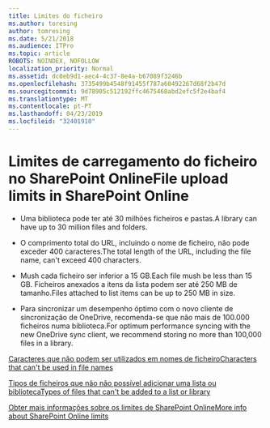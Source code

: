 ```yaml
---
title: Limites do ficheiro
ms.author: toresing
author: tomresing
ms.date: 5/21/2018
ms.audience: ITPro
ms.topic: article
ROBOTS: NOINDEX, NOFOLLOW
localization_priority: Normal
ms.assetid: dc0eb9d1-aec4-4c37-8e4a-b67089f3246b
ms.openlocfilehash: 3735499b4548f91455f787a60492267d68f2b47d
ms.sourcegitcommit: 9d78905c512192ffc4675468abd2efc5f2e4baf4
ms.translationtype: MT
ms.contentlocale: pt-PT
ms.lasthandoff: 04/23/2019
ms.locfileid: "32401910"
---
```

# <a name="file-upload-limits-in-sharepoint-online"></a><span data-ttu-id="55316-102">Limites de carregamento do ficheiro no SharePoint Online</span><span class="sxs-lookup"><span data-stu-id="55316-102">File upload limits in SharePoint Online</span></span>

- <span data-ttu-id="55316-103">Uma biblioteca pode ter até 30 milhões ficheiros e pastas.</span><span class="sxs-lookup"><span data-stu-id="55316-103">A library can have up to 30 million files and folders.</span></span>
    
- <span data-ttu-id="55316-104">O comprimento total do URL, incluindo o nome de ficheiro, não pode exceder 400 caracteres.</span><span class="sxs-lookup"><span data-stu-id="55316-104">The total length of the URL, including the file name, can't exceed 400 characters.</span></span>
    
- <span data-ttu-id="55316-105">Mush cada ficheiro ser inferior a 15 GB.</span><span class="sxs-lookup"><span data-stu-id="55316-105">Each file mush be less than 15 GB.</span></span> <span data-ttu-id="55316-106">Ficheiros anexados a itens da lista podem ser até 250 MB de tamanho.</span><span class="sxs-lookup"><span data-stu-id="55316-106">Files attached to list items can be up to 250 MB in size.</span></span>
    
- <span data-ttu-id="55316-107">Para sincronizar um desempenho óptimo com o novo cliente de sincronização de OneDrive, recomenda-se que não mais de 100.000 ficheiros numa biblioteca.</span><span class="sxs-lookup"><span data-stu-id="55316-107">For optimum performance syncing with the new OneDrive sync client, we recommend storing no more than 100,000 files in a library.</span></span> 
    
[<span data-ttu-id="55316-108">Caracteres que não podem ser utilizados em nomes de ficheiro</span><span class="sxs-lookup"><span data-stu-id="55316-108">Characters that can't be used in file names</span></span>](https://go.microsoft.com/fwlink/?linkid=866430)
  
[<span data-ttu-id="55316-109">Tipos de ficheiros que não não possível adicionar uma lista ou biblioteca</span><span class="sxs-lookup"><span data-stu-id="55316-109">Types of files that can't be added to a list or library</span></span>](https://go.microsoft.com/fwlink/?linkid=273757)
  
[<span data-ttu-id="55316-110">Obter mais informações sobre os limites de SharePoint Online</span><span class="sxs-lookup"><span data-stu-id="55316-110">More info about SharePoint Online limits</span></span>](https://go.microsoft.com/fwlink/?linkid=271273)
  

